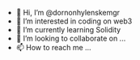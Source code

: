 - 👋 Hi, I’m @dornonhylenskemgr
- 👀 I’m interested in coding on web3
- 🌱 I’m currently learning Solidity
- 💞️ I’m looking to collaborate on ...
- 📫 How to reach me ...

<!---
dornonhylenskemgr/dornonhylenskemgr is a ✨ special ✨ repository because its `README.md` (this file) appears on your GitHub profile.
You can click the Preview link to take a look at your changes.
--->
